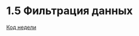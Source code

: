 # 1.5 Фильтрация данных

[Код недели](https://github.com/dgokondra/stepik_pandas_notebooks.github.io/blob/master/pandas_filter.ipynb)